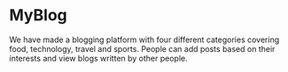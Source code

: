 # MyBlog
We have made a blogging platform with four different categories covering food, technology, travel and sports. People can add posts based on their interests and view blogs written by other people.
